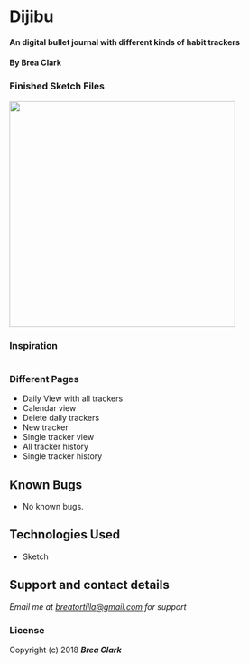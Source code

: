 # Dijibu

#### An digital bullet journal with different kinds of habit trackers

#### By **Brea Clark**

### Finished Sketch Files

<img width="400" src="">

### Inspiration

<img src="">

### Different Pages

* Daily View with all trackers
* Calendar view
* Delete daily trackers
* New tracker
* Single tracker view
* All tracker history
* Single tracker history


## Known Bugs
* No known bugs.

## Technologies Used

* Sketch

## Support and contact details

_Email me at breatortilla@gmail.com for support_

### License

Copyright (c) 2018 **_Brea Clark_**
